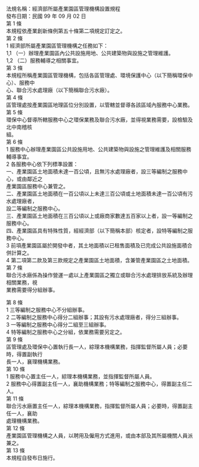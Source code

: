 法規名稱：經濟部所屬產業園區管理機構設置規程  
發布日期：民國 99 年 09 月 02 日  
第 1 條  
本規程依產業創新條例第五十條第二項規定訂定之。  
第 2 條  
1 經濟部所屬產業園區管理機構之任務如下：  
1,1 （一）辦理產業園區內公共設施用地、公共建築物與設施之管理維護。  
1,2 （二）服務輔導之相關事宜。  
第 3 條  
本規程所稱產業園區管理機構，包括各區管理處、環境保護中心（以下簡稱環保中心）、服務中  
心、聯合污水處理廠（以下簡稱聯合污水廠）。  
第 4 條  
區管理處按產業園區地理區位分別設置，以管轄並督導各該區域內服務中心業務。  
第 5 條  
環保中心督導所轄服務中心之環保業務及聯合污水廠，並得視業務需要，設檢驗及北中南稽核  
組。  
第 6 條  
1 服務中心辦理產業園區公共設施用地、公共建築物與設施之管理維護及相關服務輔導事宜。  
2 各服務中心依下列標準設置：  
一、產業園區土地面積未達一百公頃，且無污水處理廠者，設三等編制之服務中心，或由鄰近之  
產業園區服務中心兼管之。  
二、產業園區土地面積在一百公頃以上未達三百公頃或土地面積未達一百公頃有污水處理廠者，  
設二等編制之服務中心。  
三、產業園區土地面積在三百公頃以上或廠商家數達五百家以上者，設一等編制之服務中心。  
四、產業園區具有特殊性質，經經濟部（以下簡稱本部）核定者，設特等編制之服務中心。  
3 前項產業園區屬於開發中者，其土地面積以已租售面積及已完成公共設施面積合併計算之。  
4 第二項第二款及第三款規定之產業園區土地面積，含兼管產業園區之土地面積。  
第 7 條  
聯合污水廠係為操作營運一處以上產業園區之獨立或聯合污水處理排放系統及辦理相關業務，視  
業務需要得分組辦事。  


第 8 條  
1 三等編制之服務中心不分組辦事。  
2 二等編制之服務中心得分二組辦事；其設有污水處理廠者，得分三組辦事。  
3 一等編制之服務中心得分二組至三組辦事。  
4 特等編制之服務中心之分組，依業務需要另定之。  
第 9 條  
區管理處及環保中心置執行長一人，綜理本機構業務，指揮監督所屬人員；必要時，得置副執行  
長一人，襄理機構業務。  
第 10 條  
1 服務中心置主任一人，綜理本機構業務，並指揮監督所屬人員。  
2 服務中心得置副主任一人，襄助機構業務；特等編制之服務中心，得置副主任二人。  
第 11 條  
聯合污水廠置主任一人，綜理本機構業務，指揮監督所屬人員；必要時，得置副主任一人，襄助  
處理機構業務。  
第 12 條  
產業園區管理機構之人員，以聘用及僱用方式進用，或由本部及其所屬機關人員派兼之。  
第 13 條  
本規程自發布日施行。  


